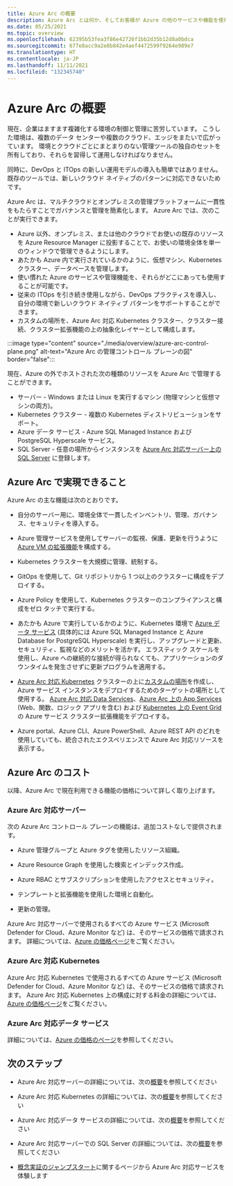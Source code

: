 ```yaml
---
title: Azure Arc の概要
description: Azure Arc とは何か、そしてお客様が Azure の他のサービスや機能を使用してハイブリッド リソースの管理とガバナンスを実現するうえでどのように役立つかについて説明します。
ms.date: 05/25/2021
ms.topic: overview
ms.openlocfilehash: 62395b53fea3f86e42726f1bb2d35b12d8a0bdca
ms.sourcegitcommit: 677e8acc9a2e8b842e4aef4472599f9264e989e7
ms.translationtype: HT
ms.contentlocale: ja-JP
ms.lasthandoff: 11/11/2021
ms.locfileid: "132345740"
---
```

# <a name="azure-arc-overview"></a>Azure Arc の概要

現在、企業はますます複雑化する環境の制御と管理に苦労しています。 こうした環境は、複数のデータ センターや複数のクラウド、エッジをまたいで広がっています。 環境とクラウドごとにまとまりのない管理ツールの独自のセットを所有しており、それらを習得して運用しなければなりません。

同時に、DevOps と ITOps の新しい運用モデルの導入も簡単ではありません。既存のツールでは、新しいクラウド ネイティブのパターンに対応できないためです。

Azure Arc は、マルチクラウドとオンプレミスの管理プラットフォームに一貫性をもたらすことでガバナンスと管理を簡素化します。 Azure Arc では、次のことが実行できます。
* Azure 以外、オンプレミス、または他のクラウドでお使いの既存のリソースを Azure Resource Manager に投影することで、お使いの環境全体を単一のウィンドウで管理できるようにします。 
* あたかも Azure 内で実行されているかのように、仮想マシン、Kubernetes クラスター、データベースを管理します。 
* 使い慣れた Azure のサービスや管理機能を、それらがどこにあっても使用することが可能です。 
* 従来の ITOps を引き続き使用しながら、DevOps プラクティスを導入し、自分の環境で新しいクラウド ネイティブ パターンをサポートすることができます。
* カスタムの場所を、Azure Arc 対応 Kubernetes クラスター、クラスター接続、クラスター拡張機能の上の抽象化レイヤーとして構成します。  

:::image type="content" source="./media/overview/azure-arc-control-plane.png" alt-text="Azure Arc の管理コントロール プレーンの図" border="false":::

現在、Azure の外でホストされた次の種類のリソースを Azure Arc で管理することができます。

* サーバー - Windows または Linux を実行するマシン (物理マシンと仮想マシンの両方)。
* Kubernetes クラスター - 複数の Kubernetes ディストリビューションをサポート。
* Azure データ サービス - Azure SQL Managed Instance および PostgreSQL Hyperscale サービス。
* SQL Server - 任意の場所からインスタンスを [Azure Arc 対応サーバー上の SQL Server](/sql/sql-server/azure-arc/overview) に登録します。

## <a name="what-does-azure-arc-deliver"></a>Azure Arc で実現できること

Azure Arc の主な機能は次のとおりです。

* 自分のサーバー用に、環境全体で一貫したインベントリ、管理、ガバナンス、セキュリティを導入する。

* Azure 管理サービスを使用してサーバーの監視、保護、更新を行うように [Azure VM の拡張機能](./servers/manage-vm-extensions.md)を構成する。

* Kubernetes クラスターを大規模に管理、統制する。

* GitOps を使用して、Git リポジトリから 1 つ以上のクラスターに構成をデプロイする。

*  Azure Policy を使用して、Kubernetes クラスターのコンプライアンスと構成をゼロ タッチで実行する。

* あたかも Azure で実行しているかのように、Kubernetes 環境で [Azure データ サービス](../azure-arc/kubernetes/custom-locations.md) (具体的には Azure SQL Managed Instance と Azure Database for PostgreSQL Hyperscale) を実行し、アップグレードと更新、セキュリティ、監視などのメリットを活かす。 エラスティック スケールを使用し、Azure への継続的な接続が得られなくても、アプリケーションのダウンタイムを発生させずに更新プログラムを適用する。

* [Azure Arc 対応 Kubernetes](./kubernetes/overview.md) クラスターの上に[カスタムの場所](./kubernetes/custom-locations.md)を作成し、Azure サービス インスタンスをデプロイするためのターゲットの場所として使用する。 [Azure Arc 対応 Data Services](./data/create-data-controller-direct-azure-portal.md)、[Azure Arc 上の App Services](../app-service/overview-arc-integration.md) (Web、関数、ロジック アプリを含む) および [Kubernetes 上の Event Grid](../event-grid/kubernetes/overview.md) の Azure サービス クラスター拡張機能をデプロイする。

* Azure portal、Azure CLI、Azure PowerShell、Azure REST API のどれを使用していても、統合されたエクスペリエンスで Azure Arc 対応リソースを表示する。

## <a name="how-much-does-azure-arc-cost"></a>Azure Arc のコスト

以降、Azure Arc で現在利用できる機能の価格について詳しく取り上げます。

### <a name="azure-arc-enabled-servers"></a>Azure Arc 対応サーバー

次の Azure Arc コントロール プレーンの機能は、追加コストなしで提供されます。

* Azure 管理グループと Azure タグを使用したリソース組織。

* Azure Resource Graph を使用した検索とインデックス作成。

* Azure RBAC とサブスクリプションを使用したアクセスとセキュリティ。

* テンプレートと拡張機能を使用した環境と自動化。

* 更新の管理。

Azure Arc 対応サーバーで使用されるすべての Azure サービス (Microsoft Defender for Cloud、Azure Monitor など) は、そのサービスの価格で請求されます。 詳細については、[Azure の価格ページ](https://azure.microsoft.com/pricing/)をご覧ください。

### <a name="azure-arc-enabled-kubernetes"></a>Azure Arc 対応 Kubernetes

Azure Arc 対応 Kubernetes で使用されるすべての Azure サービス (Microsoft Defender for Cloud、Azure Monitor など) は、そのサービスの価格で請求されます。 Azure Arc 対応 Kubernetes 上の構成に対する料金の詳細については、[Azure の価格ページ](https://azure.microsoft.com/pricing/)をご覧ください。

### <a name="azure-arc-enabled-data-services"></a>Azure Arc 対応データ サービス

詳細については、[Azure の価格のページ](https://azure.microsoft.com/pricing/)を参照してください。

## <a name="next-steps"></a>次のステップ

* Azure Arc 対応サーバーの詳細については、次の[概要](./servers/overview.md)を参照してください

* Azure Arc 対応 Kubernetes の詳細については、次の[概要](./kubernetes/overview.md)を参照してください

* Azure Arc 対応データ サービスの詳細については、次の[概要](https://azure.microsoft.com/services/azure-arc/hybrid-data-services/)を参照してください

* Azure Arc 対応サーバーでの SQL Server の詳細については、次の[概要](/sql/sql-server/azure-arc/overview)を参照してください

* [概念実証のジャンプスタート](https://azurearcjumpstart.io/azure_arc_jumpstart/)に関するページから Azure Arc 対応サービスを体験します
